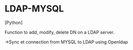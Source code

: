 # LDAP-MYSQL

[Python]

Function to add, modify, delete DN on a LDAP server.

->Sync et connection from MYSQL to LDAP using Openldap

